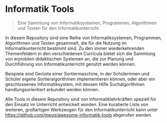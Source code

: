 # Informatik Tools

> Eine Sammlung von Informatiksystemen, Programmen, Algorithmen und Texten für den Informatikunterricht.

In diesem Repository sind eine Reihe von Informatiksystemen, Programmen, Algorithmen und Texten gesammelt, die für die Nutzung im Informatikunterricht bestimmt sind. Zu den immer wiederkehrenden Themenfeldern in den verschiedenen Curricula bietet sich die Sammlung von erprobten didaktischen Systemen an, die zur Planung und Durchführung von Informatikunterricht genutzt werden können.

Beispiele sind Gerüste einer Sortiermaschine, in der Schülerinnen und Schüler eigene Sortieralgorithmen implementieren können, oder aber ein geschlossenes Informatiksystem, mit dessen Hilfe Suchalgorithmen handlungsorientiert erkundet werden können.

Alle Tools in diesem Repository sind von Informatiklehrkräften speziell für den Einsatz im Unterricht entwickelt worden. Eine kuratierte Liste von weiteren, großartigen Werkzeugen für den Informatikunterricht kann unter https://github.com/jneug/awesome-informatik-tools abgerufen werden.

